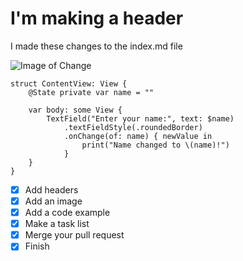 # I'm making a header
I made these changes to the index.md file

![Image of Change](https://online.up.ac.za/wp-content/uploads/2021/11/UP-Change-Job-1500x630.jpg)

```
struct ContentView: View {
    @State private var name = ""

    var body: some View {
        TextField("Enter your name:", text: $name)
            .textFieldStyle(.roundedBorder)
            .onChange(of: name) { newValue in
                print("Name changed to \(name)!")
            }
    }
}
```



- [x] Add headers
- [x] Add an image
- [x] Add a code example
- [x] Make a task list
- [x] Merge your pull request
- [x] Finish
